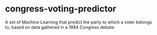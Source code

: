 # congress-voting-predictor
A set of Machine Learning that predict the party to which a voter belongs to, based on data gathered in a 1984 Congress debate.
